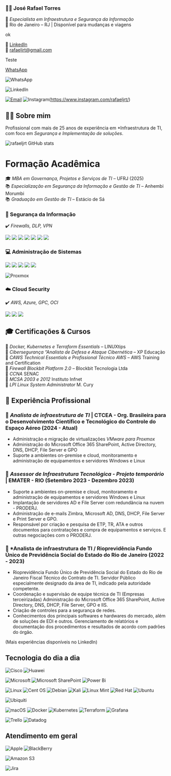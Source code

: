 ### 👨‍💻 José Rafael Torres

🔐 *Especialista em Infraestrutura e Segurança da Informação*  
📍 Rio de Janeiro – RJ | Disponível para mudanças e viagens  

ok

 🔗 [LinkedIn](https://www.linkedin.com/in/rafaeljrt/)  
 📧 [rafaeljrt@gmail.com](mailto:rafaeljrt@gmail.com)  


Teste

<a href="whatsapp://5521972221133?text=Olá esse e o meu numero para contato!! &ndash; LINK" title="Acesse de seu smartphone para enviar por WhatsApp">WhatsApp</a>


![WhatsApp](https://img.shields.io/badge/WhatsApp-25D366?style=for-the-badge&logo=whatsapp&logoColor=white)


![LinkedIn](https://img.shields.io/badge/linkedin-%230077B5.svg?style=for-the-badge&logo=linkedin&logoColor=white)


[![Email](https://img.shields.io/badge/Gmail-D14836?style=for-the-badge&logo=gmail&logoColor=white)](https://www.gmail.com)
![Instagram](https://img.shields.io/badge/Instagram-%23E4405F.svg?style=for-the-badge&logo=Instagram&logoColor=white)(https://www.instagram.com/rafaeljrt/)

## 🙋‍♂ Sobre mim
Profissional com mais de 25 anos de experiência em *Infraestrutura de TI, com foco em *Segurança e Implementação de soluções*.  

![rafaeljrt GitHub stats](https://github-readme-stats.vercel.app/api?username=rafaeljrt&show_icons=true&theme=dark)

# Formação Acadêmica  

🎓 *MBA em Governança, Projetos e Serviços de TI* – UFRJ (2025)  
📚 *Especialização em Segurança da Informação e Gestão de TI* – Anhembi Morumbi  
📚 *Graduação em Gestão de TI* – Estácio de Sá


### 🔐 Segurança da Informação  
✔️ *Firewalls, DLP, VPN*  

<p align="left">
  
  <img src="https://img.shields.io/badge/Graylog-D7191C?style=for-the-badge&logo=graylog&logoColor=white"/>
  <img src="https://img.shields.io/badge/Kaspersky-008000?style=for-the-badge&logo=kaspersky&logoColor=white"/>
  <img src="https://img.shields.io/badge/Veeam%20Backup-00B336?style=for-the-badge&logo=veeam&logoColor=white"/>
  <img src="https://img.shields.io/badge/Blockbit-FF4500?style=for-the-badge&logo=cybersecurity&logoColor=white"/>
  <img src="https://img.shields.io/badge/Cisco%20ASA-1BA0D7?style=for-the-badge&logo=cisco&logoColor=white"/>
  <img src="https://img.shields.io/badge/Fortinet-ED1C24?style=for-the-badge&logo=fortinet&logoColor=white"/>
  <img src="https://img.shields.io/badge/Microsoft%20365-0078D4?style=for-the-badge&logo=microsoft&logoColor=white"/>
</p>  

### 💻 Administração de Sistemas  

<p align="left">
  <img src="https://img.shields.io/badge/Active%20Directory-003366?style=for-the-badge&logo=microsoft&logoColor=white"/>
  <img src="https://img.shields.io/badge/Microsoft%20365-0078D4?style=for-the-badge&logo=microsoft&logoColor=white"/>
  <img src="https://img.shields.io/badge/Linux-FCC624?style=for-the-badge&logo=linux&logoColor=black"/>
  <img src="https://img.shields.io/badge/LDAP-005CB9?style=for-the-badge&logo=security&logoColor=white"/>
  <img src="https://img.shields.io/badge/IAM-800080?style=for-the-badge&logo=vmware&logoColor=white"/>
  
  ![Proxmox](https://img.shields.io/badge/proxmox-proxmox?style=for-the-badge&logo=proxmox&logoColor=%23E57000&labelColor=%232b2a33&color=%232b2a33)
    
</p>

### ☁️ Cloud Security  
✔️ *AWS, Azure, GPC, OCI*  

<p align="left">
  <img src="https://img.shields.io/badge/AWS-232F3E?style=for-the-badge&logo=amazon-aws&logoColor=white"/>
  <img src="https://img.shields.io/badge/Microsoft_Azure-0089D6?style=for-the-badge&logo=microsoft-azure&logoColor=white"/>
  <img src="https://img.shields.io/badge/Google_Cloud-4285F4?style=for-the-badge&logo=google-cloud&logoColor=white"/>
</p>

## 🎓 Certificações & Cursos  

🔹 *Docker, Kubernetes e Terraform Essentials* – LINUXtips  
🔹 *Cibersegurança “Analista de Defesa e Ataque Cibernética* – XP Educação  
🔹 *CAWS Technical Essentials e Profissional Técnico AWS* – AWS Training and Certification  
🔹 *Firewall Blockbit Platform 2.0* – Blockbit Tecnologia Ltda  
🔹 *CCNA* SENAC  
🔹 *MCSA 2003 e 2012* Instituto Infnet  
🔹 *LPI Linux System Administrator* M. Cury  

## 📌 Experiência Profissional

### 🔹 *Analista de infraestrutura de TI* | CTCEA - Org. Brasileira para o Desenvolvimento Científico e Tecnológico do Controle do Espaço Aéreo (2024 - Atual)  
- Administração e migração de virtualizações *VMware para Proxmox*
- Administração do Microsoft Office 365 SharePoint, Active Directory, DNS, DHCP, File Server e GPO  
- Suporte a ambientes on-premise e cloud, monitoramento e administração de equipamentos e servidores Windows e Linux 

### 🔹 *Assessor de Infraestrutura Tecnológica - Projeto temporário* | EMATER - RIO  (Setembro 2023 - Dezembro 2023)
- Suporte a ambientes on-premise e cloud, monitoramento e administração de equipamentos e servidores Windows e Linux  
- Implantação de servidores AD e File Server com redundância na nuvem - PRODERJ.  
- Administração de e-mails Zimbra, Microsoft AD, DNS, DHCP, File Server e Print Server e GPO.
- Responsável por criação e pesquisa de ETP, TR, ATA e outros documentos para contratações e compra de equipamentos e serviços. E outras negociações com o PRODERJ.

### 🔹 *Analista de infraestrutura de TI / Rioprevidência Fundo Único de Previdência Social do Estado do Rio de Janeiro (2022 - 2023)  
- Rioprevidência Fundo Único de Previdência Social do Estado do Rio de Janeiro
Fiscal Técnico do Contrato de TI. Servidor Público especialmente designado da área de TI, indicado pela autoridade competente.
- Coordenação e supervisão de equipe técnica de TI (Empresas terceirizadas)
Administração do Microsoft Office 365 SharePoint, Active Directory, DNS, DHCP, File Server, GPO e IIS.
- Criação de controles para a segurança de redes.
- Conhecimentos dos principais softwares e hardwares do mercado, além de soluções de EDI e outros. Gerenciamento de relatórios e documentação dos procedimentos e resultados de acordo com padrões do órgão.

(Mais experiências disponíveis no LinkedIn) 

  

## Tecnologia do dia a dia 


![Cisco](https://img.shields.io/badge/cisco-%23049fd9.svg?style=for-the-badge&logo=cisco&logoColor=black)
![Huawei](https://img.shields.io/badge/Huawei-%23FF0000.svg?style=for-the-badge&logo=huawei&logoColor=white)

![Microsoft](https://img.shields.io/badge/Microsoft-0078D4?style=for-the-badge&logo=microsoft&logoColor=white) 
![Microsoft SharePoint ](https://img.shields.io/badge/Microsoft_SharePoint-0078D4?style=for-the-badge&logo=microsoft-sharepoint&logoColor=white)
![Power Bi](https://img.shields.io/badge/power_bi-F2C811?style=for-the-badge&logo=powerbi&logoColor=black)

![Linux](https://img.shields.io/badge/Linux-FCC624?style=for-the-badge&logo=linux&logoColor=black)
![Cent OS](https://img.shields.io/badge/cent%20os-002260?style=for-the-badge&logo=centos&logoColor=F0F0F0)
![Debian](https://img.shields.io/badge/Debian-D70A53?style=for-the-badge&logo=debian&logoColor=white)
![Kali](https://img.shields.io/badge/Kali-268BEE?style=for-the-badge&logo=kalilinux&logoColor=white)
![Linux Mint](https://img.shields.io/badge/Linux%20Mint-87CF3E?style=for-the-badge&logo=Linux%20Mint&logoColor=white)
![Red Hat](https://img.shields.io/badge/Red%20Hat-EE0000?style=for-the-badge&logo=redhat&logoColor=white)
![Ubuntu](https://img.shields.io/badge/Ubuntu-E95420?style=for-the-badge&logo=ubuntu&logoColor=white)





![Ubiquiti](https://img.shields.io/badge/ubiquiti-%230559C9.svg?style=for-the-badge&logo=ubiquiti&logoColor=white)



![macOS](https://img.shields.io/badge/mac%20os-000000?style=for-the-badge&logo=macos&logoColor=F0F0F0)
![Docker](https://img.shields.io/badge/docker-%230db7ed.svg?style=for-the-badge&logo=docker&logoColor=white)
![Kubernetes](https://img.shields.io/badge/kubernetes-%23326ce5.svg?style=for-the-badge&logo=kubernetes&logoColor=white)
![Terraform](https://img.shields.io/badge/terraform-%235835CC.svg?style=for-the-badge&logo=terraform&logoColor=white)
![Grafana](https://img.shields.io/badge/grafana-%23F46800.svg?style=for-the-badge&logo=grafana&logoColor=white)

![Trello](https://img.shields.io/badge/Trello-%23026AA7.svg?style=for-the-badge&logo=Trello&logoColor=white)
![Datadog](https://img.shields.io/badge/datadog-%23632CA6.svg?style=for-the-badge&logo=datadog&logoColor=white)
## Atendimento em geral

![Apple](https://img.shields.io/badge/Apple-%23000000.svg?style=for-the-badge&logo=apple&logoColor=white)
![BlackBerry](https://img.shields.io/badge/blackberry-808080.svg?style=for-the-badge&logo=blackberry&logoColor=white)


![Amazon S3](https://img.shields.io/badge/Amazon%20S3-FF9900?style=for-the-badge&logo=amazons3&logoColor=white)

![Jira](https://img.shields.io/badge/jira-%230A0FFF.svg?style=for-the-badge&logo=jira&logoColor=white)
